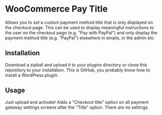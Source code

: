 # WooCommerce Pay Title

Allows you to set a custom payment method title that is only displayed on the checkout page. This can be used to display meaningful instructions to the user on the checkout page (e.g. "Pay with PayPal") and only display the payment method title (e.g. "PayPal") elsewhere in emails, in the admin etc.

## Installation
Download a zipball and upload it to your plugins directory or clone this repository to your installation. This is GitHub, you probably know how to install a WordPress plugin.

## Usage
Just upload and activate! Adds a "Checkout title" option on all payment gateway settings screens after the "Title" option. There are no settings.
